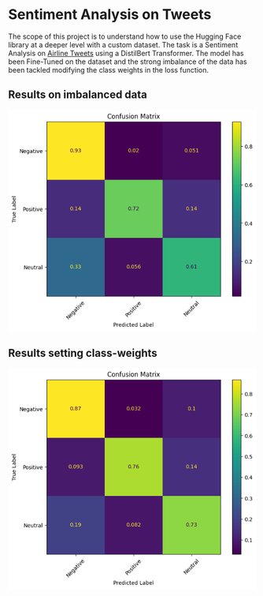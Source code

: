 # Sentiment Analysis on Tweets
The scope of this project is to understand how to use the Hugging Face library at a deeper level with a custom dataset.
The task is a Sentiment Analysis on [Airline Tweets](https://www.kaggle.com/datasets/crowdflower/twitter-airline-sentiment) using a DistilBert Transformer. The model has been Fine-Tuned on the dataset and the strong imbalance of the data has been tackled modifying the class weights in the loss function.

## Results on imbalanced data
![imbalanced](/imbalanced.png)

## Results setting class-weights
![balanced](/balanced.png)
